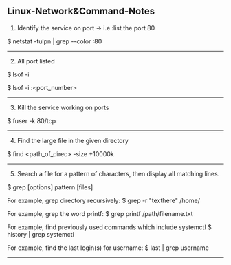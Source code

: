 ## Linux-Network&Command-Notes

1. Identify the service on port -> i.e :list the port 80

$ netstat -tulpn | grep --color :80

-----------------------------------------------------------------------

2. All port listed

$ lsof -i 

$ lsof -i :<port_number>

-----------------------------------------------------------------------

3. Kill the service working on ports

$ fuser -k 80/tcp

-----------------------------------------------------------------------

4. Find the large file in the given directory

$ find <path_of_direc>  -size +10000k

-----------------------------------------------------------------------

5. Search a file for a pattern of characters, then display all matching lines.

$ grep [options] pattern [files]

For example, grep directory recursively:
$ grep -r "texthere" /home/

For example, grep the word printf:
$ grep printf /path/filename.txt

For example, find previously used commands which include systemctl
$ history | grep systemctl

For example, find the last login(s) for username:
$ last | grep username

-----------------------------------------------------------------------
